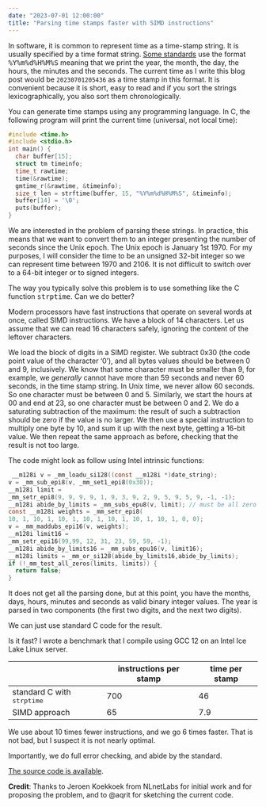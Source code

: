 ```yaml
---
date: "2023-07-01 12:00:00"
title: "Parsing time stamps faster with SIMD instructions"
---
```




In software, it is common to represent time as a time-stamp string. It is usually specified by a time format string. [Some standards](https://datatracker.ietf.org/doc/html/rfc4034#section-3.2) use the format <tt>%Y%m%d%H%M%S</tt> meaning that we print the year, the month, the day, the hours, the minutes and the seconds. The current time as I write this blog post would be `20230701205436` as a time stamp in this format. It is convenient because it is short, easy to read and if you sort the strings lexicographically, you also sort them chronologically.

You can generate time stamps using any programming language. In C, the following program will print the current time (universal, not local time):
```C
#include <time.h>
#include <stdio.h>
int main() {
  char buffer[15];
  struct tm timeinfo;
  time_t rawtime;
  time(&rawtime);
  gmtime_r(&rawtime, &timeinfo);
  size_t len = strftime(buffer, 15, "%Y%m%d%H%M%S", &timeinfo);
  buffer[14] = '\0';
  puts(buffer);
}
```


We are interested in the problem of parsing these strings. In practice, this means that we want to convert them to an integer presenting the number of seconds since the Unix epoch. The Unix epoch is January 1st 1970. For my purposes, I will consider the time to be an unsigned 32-bit integer so we can represent time between 1970 and 2106. It is not difficult to switch over to a 64-bit integer or to signed integers.

The way you typically solve this problem is to use something like the C function <tt>strptime</tt>. Can we do better?

Modern processors have fast instructions that operate on several words at once, called SIMD instructions. We have a block of 14 characters. Let us assume that we can read 16 characters safely, ignoring the content of the leftover characters.

We load the block of digits in a SIMD register. We subtract 0x30 (the code point value of the character &lsquo;0&rsquo;), and all bytes values should be between 0 and 9, inclusively. We know that some character must be smaller than 9, for example, we _generally_ cannot have more than 59 seconds and never 60 seconds, in the time stamp string. In Unix time, we never allow 60 seconds. So one character must be between 0 and 5. Similarly, we start the hours at 00 and end at 23, so one character must be between 0 and 2. We do a saturating subtraction of the maximum: the result of such a subtraction should be zero if the value is no larger. We then use a special instruction to multiply one byte by 10, and sum it up with the next byte, getting a 16-bit value. We then repeat the same approach as before, checking that the result is not too large.

The code might look as follow using Intel intrinsic functions:
```C
 __m128i v = _mm_loadu_si128((const __m128i *)date_string);
v = _mm_sub_epi8(v, _mm_set1_epi8(0x30));
__m128i limit =
_mm_setr_epi8(9, 9, 9, 9, 1, 9, 3, 9, 2, 9, 5, 9, 5, 9, -1, -1);
__m128i abide_by_limits = _mm_subs_epu8(v, limit); // must be all zero
const __m128i weights = _mm_setr_epi8(
10, 1, 10, 1, 10, 1, 10, 1, 10, 1, 10, 1, 10, 1, 0, 0);
v = _mm_maddubs_epi16(v, weights);
__m128i limit16 =
_mm_setr_epi16(99,99, 12, 31, 23, 59, 59, -1);
__m128i abide_by_limits16 = _mm_subs_epu16(v, limit16);
__m128i limits = _mm_or_si128(abide_by_limits16,abide_by_limits);
if (!_mm_test_all_zeros(limits, limits)) {
  return false;
}

```


It does not get all the parsing done, but at this point, you have the months, days, hours, minutes and seconds as valid binary integer values. The year is parsed in two components (the first two digits, and the next two digits).

We can just use standard C code for the result.

Is it fast? I wrote a benchmark that I compile using GCC 12 on an Intel Ice Lake Linux server.

&nbsp;                   |instructions per stamp   |time per stamp           |
-------------------------|-------------------------|-------------------------|
standard C with <tt>strptime</tt> |700                      |46                       |
SIMD approach            |65                       |7.9                      |


We use about 10 times fewer instructions, and we go 6 times faster. That is not bad, but I suspect it is not nearly optimal.

Importantly, we do full error checking, and abide by the standard.

[The source code is available](https://github.com/lemire/Code-used-on-Daniel-Lemire-s-blog/tree/master/2023/07/01).

__Credit__: Thanks to Jeroen Koekkoek from NLnetLabs for initial work and for proposing the problem, and to @aqrit for sketching the current code.

&nbsp;

